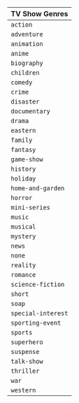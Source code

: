 | TV Show Genres     |
|:-------------------|
| `action`           |
| `adventure`        |
| `animation`        |
| `anime`            |
| `biography`        |
| `children`         |
| `comedy`           |
| `crime`            |
| `disaster`         |
| `documentary`      |
| `drama`            |
| `eastern`          |
| `family`           |
| `fantasy`          |
| `game-show`        |
| `history`          |
| `holiday`          |
| `home-and-garden`  |
| `horror`           |
| `mini-series`      |
| `music`            |
| `musical`          |
| `mystery`          |
| `news`             |
| `none`             |
| `reality`          |
| `romance`          |
| `science-fiction`  |
| `short`            |
| `soap`             |
| `special-interest` |
| `sporting-event`   |
| `sports`           |
| `superhero`        |
| `suspense`         |
| `talk-show`        |
| `thriller`         |
| `war`              |
| `western`          |
